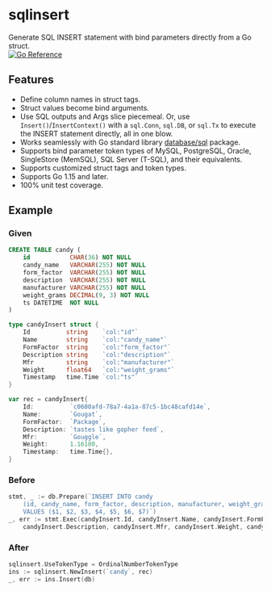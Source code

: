 # sqlinsert
Generate SQL INSERT statement with bind parameters directly from a Go struct.  
[![Go Reference](https://pkg.go.dev/badge/github.com/zachvictor/sqlinsert.svg)](https://pkg.go.dev/github.com/zachvictor/sqlinsert)

## Features
* Define column names in struct tags.
* Struct values become bind arguments.
* Use SQL outputs and Args slice piecemeal. Or, use `Insert()`/`InsertContext()` with a `sql.Conn`, `sql.DB`, or `sql.Tx` to execute the INSERT statement directly, all in one blow.
* Works seamlessly with Go standard library [database/sql](https://pkg.go.dev/database/sql) package. 
* Supports bind parameter token types of MySQL, PostgreSQL, Oracle, SingleStore (MemSQL), SQL Server (T-SQL), and their equivalents.
* Supports customized struct tags and token types.
* Supports Go 1.15 and later.
* 100% unit test coverage.

## Example
### Given
```sql
CREATE TABLE candy (
    id           CHAR(36) NOT NULL
    candy_name   VARCHAR(255) NOT NULL
    form_factor  VARCHAR(255) NOT NULL
    description  VARCHAR(255) NOT NULL
    manufacturer VARCHAR(255) NOT NULL
    weight_grams DECIMAL(9, 3) NOT NULL
    ts DATETIME  NOT NULL
)
```

```go
type candyInsert struct {
	Id          string    `col:"id"`
	Name        string    `col:"candy_name"`
	FormFactor  string    `col:"form_factor"`
	Description string    `col:"description"`
	Mfr         string    `col:"manufacturer"`
	Weight      float64   `col:"weight_grams"`
	Timestamp   time.Time `col:"ts"`
}

var rec = candyInsert{
    Id:          `c0600afd-78a7-4a1a-87c5-1bc48cafd14e`,
    Name:        `Gougat`,
    FormFactor:  `Package`,
    Description: `tastes like gopher feed`,
    Mfr:         `Gouggle`,
    Weight:      1.16180,
    Timestamp:   time.Time{},
}
```

### Before
```go
stmt, _ := db.Prepare(`INSERT INTO candy 
    (id, candy_name, form_factor, description, manufacturer, weight_grams, ts) 
    VALUES ($1, $2, $3, $4, $5, $6, $7)`)
_, err := stmt.Exec(candyInsert.Id, candyInsert.Name, candyInsert.FormFactor, 
	candyInsert.Description, candyInsert.Mfr, candyInsert.Weight, candyInsert.Timestamp)
```

### After
```go
sqlinsert.UseTokenType = OrdinalNumberTokenType
ins := sqlinsert.NewInsert(`candy`, rec)
_, err := ins.Insert(db)
```